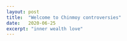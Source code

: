 ```yaml
---
layout: post
title:  "Welcome to Chinmoy controversies"
date:   2020-06-25
excerpt: "inner wealth love"
---
```

